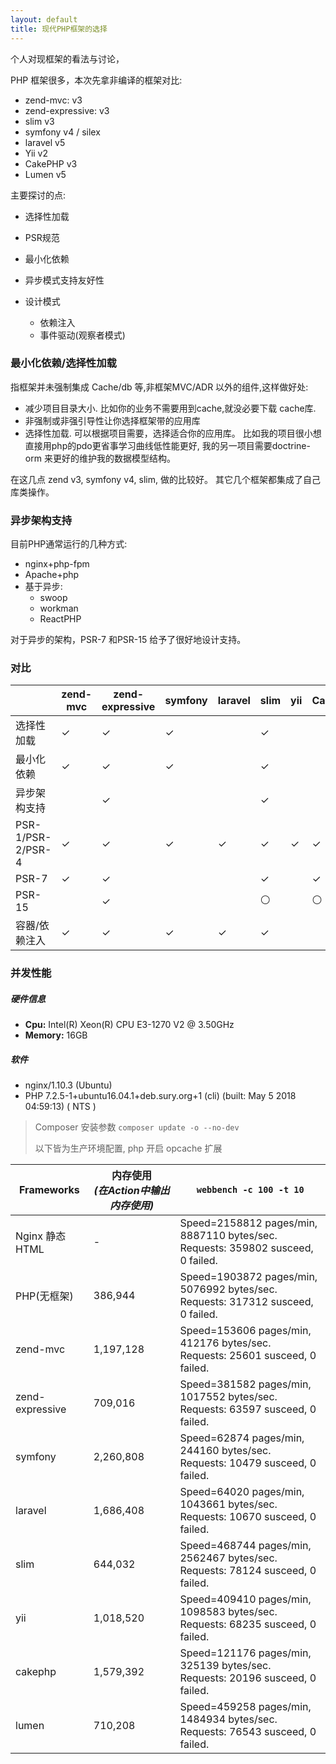 ```yaml
---
layout: default
title: 现代PHP框架的选择
---
```


个人对现框架的看法与讨论，

PHP 框架很多，本次先拿非编译的框架对比:

- zend-mvc: v3
- zend-expressive: v3
- slim v3
- symfony v4 / silex
- laravel v5
- Yii v2
- CakePHP v3
- Lumen v5

主要探讨的点:

- 选择性加载
- PSR规范
- 最小化依赖
- 异步模式支持友好性

- 设计模式
  - 依赖注入
  - 事件驱动(观察者模式)


### 最小化依赖/选择性加载

指框架并未强制集成 Cache/db 等,非框架MVC/ADR 以外的组件,这样做好处:

- 减少项目目录大小. 比如你的业务不需要用到cache,就没必要下载 cache库.
- 非强制或非强引导性让你选择框架带的应用库
- 选择性加载. 可以根据项目需要，选择适合你的应用库。
  比如我的项目很小想直接用php的pdo更省事学习曲线低性能更好, 我的另一项目需要doctrine-orm 来更好的维护我的数据模型结构。

在这几点 zend v3, symfony v4, slim, 做的比较好。
其它几个框架都集成了自己库类操作。

### 异步架构支持

目前PHP通常运行的几种方式: 

- nginx+php-fpm
- Apache+php
- 基于异步:
  - swoop
  - workman
  - ReactPHP

对于异步的架构，PSR-7 和PSR-15 给予了很好地设计支持。

### 对比

|                  | zend-mvc | zend-expressive | symfony | laravel | slim | yii | CakePHP | lumen |
|------------------|----------|-----------------|---------|---------|------|-----|---------|-------|
| 选择性加载        | ✓        | ✓              | ✓      |         |  ✓   |     |         |       | 
| 最小化依赖        | ✓       | ✓               | ✓      |         | ✓    |     |         |       |
| 异步架构支持       |         | ✓              |         |         | ✓    |     |         |       |
| PSR-1/PSR-2/PSR-4 | ✓      | ✓               | ✓      | ✓       | ✓    | ✓  |  ✓      |  ✓    |
| PSR-7             | ✓      | ✓               |        |         | ✓     |     | ✓      |       |
| PSR-15            |        | ✓               |         |         | ⚪    |     | ⚪      |       |
| 容器/依赖注入      | ✓      | ✓               | ✓      | ✓       | ✓    |     |         | ✓     | 

### 并发性能

##### 硬件信息

- **Cpu:** Intel(R) Xeon(R) CPU E3-1270 V2 @ 3.50GHz 
- **Memory:** 16GB 

##### 软件

- nginx/1.10.3 (Ubuntu)
- PHP 7.2.5-1+ubuntu16.04.1+deb.sury.org+1 (cli) (built: May  5 2018 04:59:13) ( NTS )

> Composer 安装参数 `composer update -o --no-dev`
> 
> 以下皆为生产环境配置, php 开启 opcache 扩展

| Frameworks      | 内存使用<br>_(在Action中输出内存使用)_ | `webbench -c 100 -t 10` |
|-----------------|--------------------------------------|-----------------------------------------------|
| Nginx 静态HTML  |  -        | Speed=2158812 pages/min, 8887110 bytes/sec. <br /> Requests: 359802 susceed, 0 failed. |
| PHP(无框架)     | 386,944    | Speed=1903872 pages/min, 5076992 bytes/sec. <br /> Requests: 317312 susceed, 0 failed. |
| zend-mvc        | 1,197,128 | Speed=153606 pages/min, 412176 bytes/sec. <br /> Requests: 25601 susceed, 0 failed. |
| zend-expressive | 709,016   | Speed=381582 pages/min, 1017552 bytes/sec. <br /> Requests: 63597 susceed, 0 failed. |
| symfony         | 2,260,808 | Speed=62874 pages/min, 244160 bytes/sec. <br /> Requests: 10479 susceed, 0 failed. |
| laravel         | 1,686,408 | Speed=64020 pages/min, 1043661 bytes/sec. <br /> Requests: 10670 susceed, 0 failed. |
| slim            | 644,032   | Speed=468744 pages/min, 2562467 bytes/sec. <br /> Requests: 78124 susceed, 0 failed. |
| yii             | 1,018,520 | Speed=409410 pages/min, 1098583 bytes/sec. <br /> Requests: 68235 susceed, 0 failed. |
| cakephp         | 1,579,392 | Speed=121176 pages/min, 325139 bytes/sec. <br /> Requests: 20196 susceed, 0 failed. |
| lumen           | 710,208   | Speed=459258 pages/min, 1484934 bytes/sec. <br /> Requests: 76543 susceed, 0 failed. |
